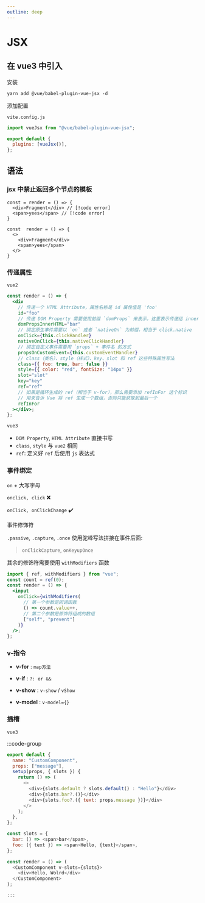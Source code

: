 ```yaml
---
outline: deep
---
```


# JSX

## 在 vue3 中引入

安装

`yarn add @vue/babel-plugin-vue-jsx -d`

添加配置

`vite.config.js`

```javascript
import vueJsx from "@vue/babel-plugin-vue-jsx";

export default {
  plugins: [vueJsx()],
};
```

## 语法

### jsx 中禁止返回多个节点的模板

```jsx:line-numbers=1 {7-10}
const = render = () => {
  <div>Fragment</div> // [!code error]
  <span>yees</span> // [!code error]
}

const  render = () => {
  <>
    <div>Fragment</div>
    <span>yees</span>
  </>
}
```

### 传递属性

`vue2`

```jsx
const render = () => {
  <div
    // 传递一个 HTML Attribute，属性名称是 id 属性值是 'foo'
    id="foo"
    // 传递 DOM Property 需要使用前缀 `domProps` 来表示，这里表示传递给 innerHTML 这个 DOM 属性的值为 ‘bar’
    domPropsInnerHTML="bar"
    // 绑定原生事件需要以 `on` 或者 `nativeOn` 为前缀，相当于 click.native
    onClick={this.clickHandler}
    nativeOnClick={this.nativeClickHandler}
    // 绑定自定义事件需要用 `props` + 事件名 的方式
    propsOnCustomEvent={this.customEventHandler}
    // class（类名）、style（样式）、key、slot 和 ref 这些特殊属性写法
    class={{ foo: true, bar: false }}
    style={{ color: "red", fontSize: "14px" }}
    slot="slot"
    key="key"
    ref="ref"
    // 如果是循环生成的 ref（相当于 v-for），那么需要添加 refInFor 这个标识
    // 用来告诉 Vue 将 ref 生成一个数组，否则只能获取到最后一个
    refInFor
  ></div>;
};
```

`vue3`

- `DOM Property`, `HTML Attribute` 直接书写
- `class`, `style` 与 `vue2` 相同
- `ref`: 定义好 `ref` 后使用 `js` 表达式

### 事件绑定

`on` + 大写字母

`onclick, click` :x:

`onClick, onClickChange` :heavy_check_mark:

事件修饰符

`.passive`, `.capture`, `.once` 使用驼峰写法拼接在事件后面:

> `onClickCapture`, `onKeyupOnce`

其余的修饰符需要使用 `withModifiers` 函数

```jsx
import { ref, withModifiers } from "vue";
const count = ref(0);
const render = () => {
  <input
    onClick={withModifiers(
      // 第一个参数是回调函数
      () => count.value++,
      // 第二个参数是修饰符组成的数组
      ["self", "prevent"]
    )}
  />;
};
```

### v-指令

- **v-for** : `map方法`

- **v-if** : `?: or &&`

- **v-show** : `v-show` / `vShow`

- **v-model** : `v-model={}`

### 插槽

`vue3`

:::code-group

```javascript [预留插槽]
export default {
  name: "CustomComponent",
  props: ["message"],
  setup(props, { slots }) {
    return () => (
      <>
        <div>{slots.default ? slots.default() : "Hello"}</div>
        <div>{slots.bar?.()}</div>
        <div>{slots.foo?.({ text: props.message })}</div>
      </>
    );
  },
};
```

```javascript [传入插槽]
const slots = {
  bar: () => <span>bar</span>,
  foo: ({ text }) => <span>Hello, {text}</span>,
};

const render = () => (
  <CustomComponent v-slots={slots}>
    <div>Hello, Wolrd</div>
  </CustomComponent>
);

:::
```

